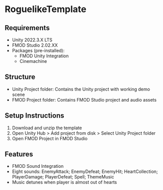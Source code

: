 # RoguelikeTemplate

## Requirements
- Unity 2022.3.X LTS
- FMOD Studio 2.02.XX
- Packages (pre-installed):
  - FMOD Unity Integration
  - Cinemachine

## Structure
- Unity Project folder: Contains the Unity project with working demo scene
- FMOD Project folder: Contains FMOD Studio project and audio assets

## Setup Instructions
1. Download and unzip the template
2. Open Unity Hub > Add project from disk > Select Unity Project folder
3. Open FMOD Project in FMOD Studio

## Features
- FMOD Sound Integration
- Eight sounds: EnemyAttack; EnemyDefeat; EnemyHit; HeartCollection; PlayerDamage; PlayerDefeat; Spell; ThemeMusic
- Music detunes when player is almost out of hearts